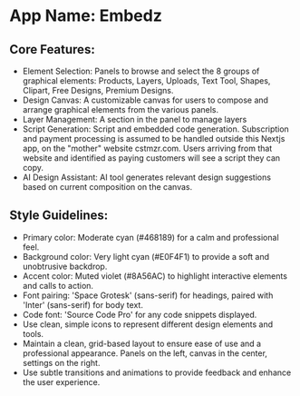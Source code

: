 # **App Name**: Embedz

## Core Features:

- Element Selection: Panels to browse and select the 8 groups of graphical elements: Products, Layers, Uploads, Text Tool, Shapes, Clipart, Free Designs, Premium Designs.
- Design Canvas: A customizable canvas for users to compose and arrange graphical elements from the various panels.
- Layer Management: A section in the panel to manage layers
- Script Generation: Script and embedded code generation. Subscription and payment processing is assumed to be handled outside this Nextjs app, on the "mother" website cstmzr.com. Users arriving from that website and identified as paying customers will see a script they can copy.
- AI Design Assistant: AI tool generates relevant design suggestions based on current composition on the canvas.

## Style Guidelines:

- Primary color: Moderate cyan (#468189) for a calm and professional feel.
- Background color: Very light cyan (#E0F4F1) to provide a soft and unobtrusive backdrop.
- Accent color: Muted violet (#8A56AC) to highlight interactive elements and calls to action.
- Font pairing: 'Space Grotesk' (sans-serif) for headings, paired with 'Inter' (sans-serif) for body text.
- Code font: 'Source Code Pro' for any code snippets displayed.
- Use clean, simple icons to represent different design elements and tools.
- Maintain a clean, grid-based layout to ensure ease of use and a professional appearance. Panels on the left, canvas in the center, settings on the right.
- Use subtle transitions and animations to provide feedback and enhance the user experience.